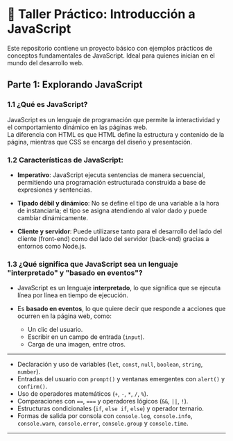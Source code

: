 # 🧪 Taller Práctico: Introducción a JavaScript

Este repositorio contiene un proyecto básico con ejemplos prácticos de conceptos fundamentales de JavaScript. Ideal para quienes inician en el mundo del desarrollo web.

## Parte 1: Explorando JavaScript

### 1.1 ¿Qué es JavaScript?

JavaScript es un lenguaje de programación que permite la interactividad y el comportamiento dinámico en las páginas web.  
La diferencia con HTML es que HTML define la estructura y contenido de la página, mientras que CSS se encarga del diseño y presentación.

### 1.2 Características de JavaScript:

- **Imperativo**: JavaScript ejecuta sentencias de manera secuencial, permitiendo una programación estructurada construida a base de expresiones y sentencias.

- **Tipado débil y dinámico**: No se define el tipo de una variable a la hora de instanciarla; el tipo se asigna atendiendo al valor dado y puede cambiar dinámicamente.

- **Cliente y servidor**: Puede utilizarse tanto para el desarrollo del lado del cliente (front-end) como del lado del servidor (back-end) gracias a entornos como Node.js.

### 1.3 ¿Qué significa que JavaScript sea un lenguaje "interpretado" y "basado en eventos"?

- JavaScript es un lenguaje **interpretado**, lo que significa que se ejecuta línea por línea en tiempo de ejecución.

- Es **basado en eventos**, lo que quiere decir que responde a acciones que ocurren en la página web, como:
  - Un clic del usuario.
  - Escribir en un campo de entrada (`input`).
  - Carga de una imagen, entre otros.

---

- Declaración y uso de variables (`let`, `const`, `null`, `boolean`, `string`, `number`).
- Entradas del usuario con `prompt()` y ventanas emergentes con `alert()` y `confirm()`.
- Uso de operadores matemáticos (`+`, `-`, `*`, `/`, `%`).
- Comparaciones con `==`, `===` y operadores lógicos (`&&`, `||`, `!`).
- Estructuras condicionales (`if`, `else if`, `else`) y operador ternario.
- Formas de salida por consola con `console.log`, `console.info`, `console.warn`, `console.error`, `console.group` y `console.time`.

---
